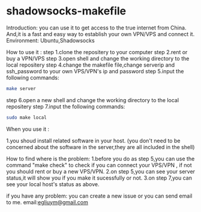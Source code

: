 # shadowsocks-makefile

Introduction:
  you can use it to get access to the true internet from China.
  And,it is a fast and easy way to establish your own VPN/VPS and connect it.
Environment: Ubuntu,Shadowsocks

How to use it :
  step 1.clone the repositery to your computer
  step 2.rent or buy a VPN/VPS
  step 3.open shell and change the working directory to the local repositery
  step 4.change the makefile file,change serverip and ssh_password to your own VPS/VPN's ip and password
  step 5.input the following commands:
  ```bash
  make server
  ```
  step 6.open a new shell and change the working directory to the local repositery
  step 7.input the following commands:
  ```bash
  sudo make local
  ```
When you use it :

  1.you shoud install related software in your host.
  (you don't need to be concerned about the software in the server,they are all included in the shell)
  
How to find where is the problem:
  1.before you do as step 5,you can use the command "make check" to check if you can connect your VPS/VPN ,
  if not you should rent or buy a new VPS/VPN.
  2.on step 5,you can see your server status,it will show you if you make it sucessfully or not.
  3.on step 7,you can see your local host's status as above.
  




if you have any problem:
  you can create a new issue or you can send email to me.
  email:egliuym@gmail.com
  
